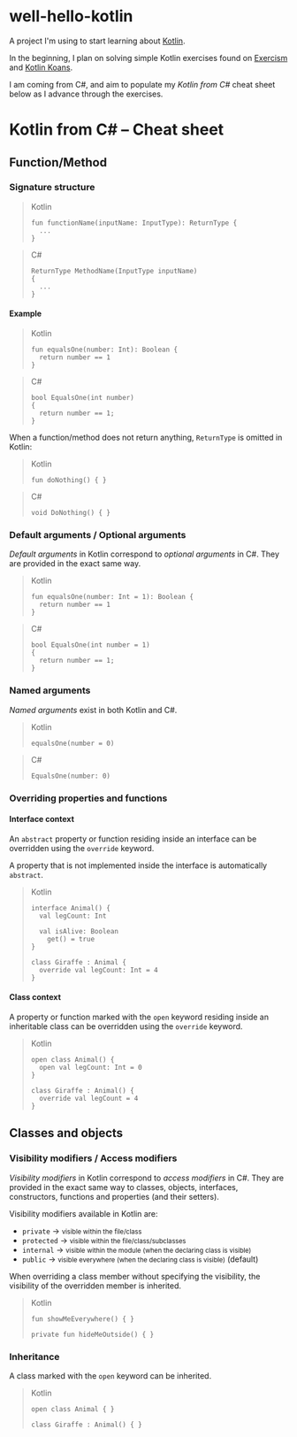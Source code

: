 # well-hello-kotlin
A project I'm using to start learning about [Kotlin](https://kotlinlang.org/).

In the beginning, I plan on solving simple Kotlin exercises found on [Exercism](https://exercism.org/) and [Kotlin Koans](https://play.kotlinlang.org/koans/overview).

I am coming from C#, and aim to populate my _Kotlin from C#_ cheat sheet below as I advance through the exercises.

# Kotlin from C# – Cheat sheet

## Function/Method

### Signature structure

<blockquote>
Kotlin

```
fun functionName(inputName: InputType): ReturnType {
  ...
}
```
</blockquote>

<blockquote>
C#

```
ReturnType MethodName(InputType inputName)
{
  ...
}
```
</blockquote>

#### Example

<blockquote>
Kotlin

```
fun equalsOne(number: Int): Boolean {
  return number == 1
}
```
</blockquote>

<blockquote>
C#

```
bool EqualsOne(int number)
{
  return number == 1;
}
```
</blockquote>

When a function/method does not return anything, `ReturnType` is omitted in Kotlin:

<blockquote>
Kotlin

```
fun doNothing() { }
```
</blockquote>

<blockquote>
C#

```
void DoNothing() { }
```
</blockquote>

### Default arguments / Optional arguments

_Default arguments_ in Kotlin correspond to _optional arguments_ in C#. They are provided in the exact same way.

<blockquote>
  Kotlin

  ```
  fun equalsOne(number: Int = 1): Boolean {
    return number == 1
  }
  ```
</blockquote>

<blockquote>
  C#

  ```
  bool EqualsOne(int number = 1)
  {
    return number == 1;
  }
  ```
</blockquote>

### Named arguments

_Named arguments_ exist in both Kotlin and C#.

<blockquote>
  Kotlin

  ```
  equalsOne(number = 0)
  ```
</blockquote>

<blockquote>
  C#

  ```
  EqualsOne(number: 0)
  ```
</blockquote>

### Overriding properties and functions

#### Interface context

An `abstract` property or function residing inside an interface can be overridden using the `override` keyword.

A property that is not implemented inside the interface is automatically `abstract`.

<blockquote>
  Kotlin

  ```
  interface Animal() {
    val legCount: Int

    val isAlive: Boolean
      get() = true
  }
  ```
  ```
  class Giraffe : Animal {
    override val legCount: Int = 4
  }
  ```
</blockquote>

#### Class context

A property or function marked with the `open` keyword residing inside an inheritable class can be overridden using the `override` keyword.

<blockquote>
  Kotlin

  ```
  open class Animal() {
    open val legCount: Int = 0
  }
  ```
  ```
  class Giraffe : Animal() {
    override val legCount = 4
  }
  ```
</blockquote>

## Classes and objects

### Visibility modifiers / Access modifiers

_Visibility modifiers_ in Kotlin correspond to _access modifiers_ in C#. They are provided in the exact same way to classes, objects, interfaces, constructors, functions and properties (and their setters).

Visibility modifiers available in Kotlin are:
- `private`   &rarr; <small>visible within the file/class</small>
- `protected` &rarr; <small>visible within the file/class/subclasses</small>
- `internal`  &rarr; <small>visible within the module (when the declaring class is visible)</small>
- `public`    &rarr; <small>visible everywhere (when the declaring class is visible)</small> (default)

When overriding a class member without specifying the visibility, the visibility of the overridden member is inherited.

<blockquote>
  Kotlin

  ```
  fun showMeEverywhere() { }
  ```
  ```
  private fun hideMeOutside() { }
  ```
</blockquote>

### Inheritance

A class marked with the `open` keyword can be inherited.

<blockquote>
  Kotlin

  ```
  open class Animal { }
  ```

  ```
  class Giraffe : Animal() { }
  ```
</blockquote>

